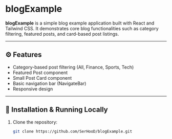 # blogExample

**blogExample** is a simple blog example application built with React and Tailwind CSS. It demonstrates core blog functionalities such as category filtering, featured posts, and card-based post listings.

---

## ⚙️ Features

- Category-based post filtering (All, Finance, Sports, Tech)
- Featured Post component
- Small Post Card component
- Basic navigation bar (NavigateBar)
- Responsive design

---

## 🚀 Installation & Running Locally

1. Clone the repository:
   ```bash
   git clone https://github.com/SerHooD/blogExample.git
